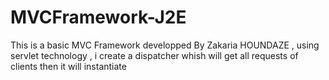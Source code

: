 # MVCFramework-J2E
This is a basic MVC Framework developped By Zakaria HOUNDAZE , using servlet technology , i create a dispatcher whish will get 
all requests of clients then it will instantiate  

